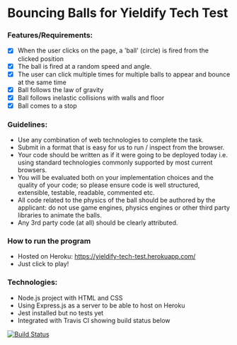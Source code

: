 # Bouncing Balls for Yieldify Tech Test

### Features/Requirements:

- [x] When the user clicks on the page, a 'ball' (circle) is fired from the clicked position
- [x] The ball is fired at a random speed and angle.
- [x] The user can click multiple times for multiple balls to appear and bounce at the same time
- [x] Ball follows the law of gravity
- [x] Ball follows inelastic collisions with walls and floor
- [x] Ball comes to a stop

### Guidelines:

- Use any combination of web technologies to complete the task.
- Submit in a format that is easy for us to run / inspect from the browser.
- Your code should be written as if it were going to be deployed today i.e. using standard technologies commonly supported by most current browsers.
- You will be evaluated both on your implementation choices and the quality of your code; so please ensure code is well structured, extensible, testable, readable, commented etc.
- All code related to the physics of the ball should be authored by the applicant: do not use game engines, physics engines or other third party libraries to animate the balls.
- Any 3rd party code (at all) should be clearly attributed.

### How to run the program

- Hosted on Heroku: https://yieldify-tech-test.herokuapp.com/
- Just click to play!

### Technologies:

- Node.js project with HTML and CSS
- Using Express.js as a server to be able to host on Heroku
- Jest installed but no tests yet
- Integrated with Travis CI showing build status below

[![Build Status](https://app.travis-ci.com/fg24davies/yieldifyTechTest.svg?branch=main)](https://app.travis-ci.com/fg24davies/yieldifyTechTest)

